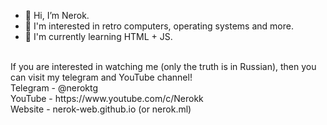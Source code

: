 - 👋 Hi, I’m Nerok.
- 👀 I'm interested in retro computers, operating systems and more.
- 🌱 I'm currently learning HTML + JS.
<br>
If you are interested in watching me (only the truth is in Russian), then you can visit my telegram and YouTube channel!
<br>
Telegram - @neroktg<br>
YouTube - https://www.youtube.com/c/Nerokk<br>
Website - nerok-web.github.io (or nerok.ml)<br>

